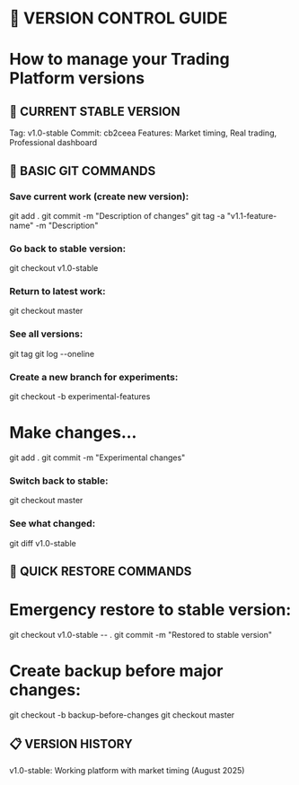 # 📂 VERSION CONTROL GUIDE
# How to manage your Trading Platform versions

## 🎯 CURRENT STABLE VERSION
Tag: v1.0-stable
Commit: cb2ceea
Features: Market timing, Real trading, Professional dashboard

## 🔄 BASIC GIT COMMANDS

### Save current work (create new version):
git add .
git commit -m "Description of changes"
git tag -a "v1.1-feature-name" -m "Description"

### Go back to stable version:
git checkout v1.0-stable

### Return to latest work:
git checkout master

### See all versions:
git tag
git log --oneline

### Create a new branch for experiments:
git checkout -b experimental-features
# Make changes...
git add .
git commit -m "Experimental changes"

### Switch back to stable:
git checkout master

### See what changed:
git diff v1.0-stable

## 🚀 QUICK RESTORE COMMANDS

# Emergency restore to stable version:
git checkout v1.0-stable -- .
git commit -m "Restored to stable version"

# Create backup before major changes:
git checkout -b backup-before-changes
git checkout master

## 📋 VERSION HISTORY
v1.0-stable: Working platform with market timing (August 2025)
